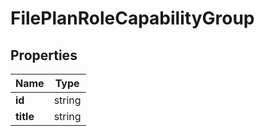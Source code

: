 # FilePlanRoleCapabilityGroup

## Properties
| Name      | Type   |
|-----------|--------|
| **id**    | string |
| **title** | string |


